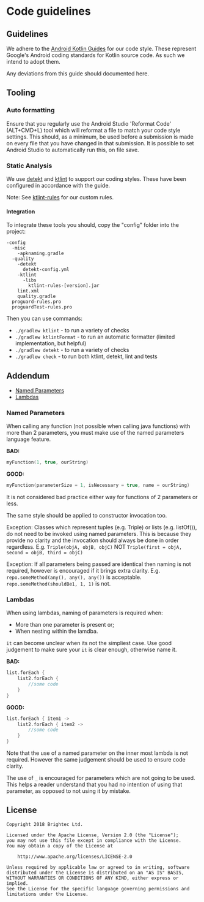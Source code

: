 # Code guidelines

## Guidelines

We adhere to the [Android Kotlin Guides](https://android.github.io/kotlin-guides/) for our code style. These represent Google's Android coding standards for Kotlin source code. As such we intend to adopt them.

Any deviations from this guide should documented here.

## Tooling

### Auto formatting

Ensure that you regularly use the Android Studio 'Reformat Code' (ALT+CMD+L) tool which will reformat a file to match your code style settings. This should, as a minimum, be used before a submission is made on every file that you have changed in that submission. It is possible to set Android Studio to automatically run this, on file save.

### Static Analysis

We use [detekt](https://github.com/arturbosch/detekt) and [ktlint](https://ktlint.github.io/) to support our coding styles. These have been configured in accordance with the guide.

Note: See [ktlint-rules](https://github.com/brightec/ktlint-rules_Kotlin) for our custom rules.

#### Integration

To integrate these tools you should, copy the "config" folder into the project:
```
-config
  -misc
    -apknaming.gradle
  -quality
    -detekt
      detekt-config.yml
    -ktlint
      -libs
        ktlint-rules-[version].jar
    lint.xml
    quality.gradle
  proguard-rules.pro
  proguardTest-rules.pro
```
Then you can use commands:
* ```./gradlew ktlint``` - to run a variety of checks
* ```./gradlew ktlintFormat``` - to run an automatic formatter (limited implementation, but helpful)
* ```./gradlew detekt``` - to run a variety of checks
* ```./gradlew check``` - to run both ktlint, detekt, lint and tests

## Addendum

- [Named Parameters](#named-parameters)
- [Lambdas](#lambdas)

### Named Parameters

When calling any function (not possible when calling java functions) with more than 2 parameters, you must make use of the named parameters language feature.

__BAD:__

```kotlin
myFunction(1, true, ourString)
```

__GOOD:__

```kotlin
myFunction(parameterSize = 1, isNecessary = true, name = ourString)
```

It is not considered bad practice either way for functions of 2 parameters or less.

The same style should be applied to constructor invocation too.

Exception: Classes which represent tuples (e.g. Triple) or lists (e.g. listOf()), do not need to be invoked using named parameters. This is because they provide no clarity and the invocation should always be done in order regardless.
E.g. ```Triple(objA, objB, objC)``` NOT ```Triple(first = objA, second = objB, third = objC)```

Exception: If all parameters being passed are identical then naming is not required, however is encouraged if it brings extra clarity. E.g. ```repo.someMethod(any(), any(), any())``` is acceptable. ```repo.someMethod(shouldBe1, 1, 1)``` is not.

### Lambdas

When using lambdas, naming of parameters is required when:
- More than one parameter is present or;
- When nesting within the lamdba. 

```it``` can become unclear when its not the simpliest case. Use good judgement to make sure your ```it``` is clear enough, otherwise name it.

__BAD:__

```kotlin
list.forEach {
    list2.forEach {
        //some code
    }
}
```

__GOOD:__

```kotlin
list.forEach { item1 ->
    list2.forEach { item2 ->
        //some code
    }
}
```

Note that the use of a named parameter on the inner most lambda is not required. However the same judgement should be used to ensure code clarity.

The use of ```_``` is encouraged for parameters which are not going to be used. This helps a reader understand that you had no intention of using that parameter, as opposed to not using it by mistake.

## License

```
Copyright 2018 Brightec Ltd.

Licensed under the Apache License, Version 2.0 (the "License");
you may not use this file except in compliance with the License.
You may obtain a copy of the License at

    http://www.apache.org/licenses/LICENSE-2.0

Unless required by applicable law or agreed to in writing, software
distributed under the License is distributed on an "AS IS" BASIS,
WITHOUT WARRANTIES OR CONDITIONS OF ANY KIND, either express or implied.
See the License for the specific language governing permissions and
limitations under the License.
```

